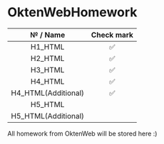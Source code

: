 # OktenWebHomework
|   № / Name | Check mark  |
| :----------: | :----------:  |
|   H1_HTML  |     ✅      |
|   H2_HTML  |     ✅      |
|   H3_HTML  |     ✅      |
|   H4_HTML  |     ✅      |
|   H4_HTML(Additional)  |     ✅      |
|   H5_HTML  |           |
|   H5_HTML(Additional)  |           |
All homework from OktenWeb will be stored here :)
